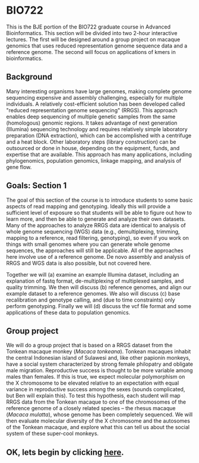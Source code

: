 # BIO722
This is the BJE portion of the BIO722 graduate course in Advanced Bioinformatics.  This section will be divided into two 2-hour interactive lectures. The first will be designed around a group project on macaque genomics that uses reduced representation genome sequence data and a reference genome. The second will focus on applications of kmers in bioinformatics.

## Background
Many interesting organisms have large genomes, making complete genome sequencing expensive and assembly challenging, especially for multiple individuals.  A relatively cost-efficient solution has been developed called "reduced representation genome sequencing" (RRGS).  This approach enables deep sequencing of multiple genetic samples from the same (homologous) genomic regions.  It takes advantage of next generation (Illumina) sequencing technology and requires relatively simple laboratory preparation (DNA extraction), which can be accomplished with a centrifuge and a heat block.  Other laboratory steps (library construction) can be outsourced or done in house, depending on the equipment, funds, and expertise that are available. This approach has many applications, including phylogenomics, population genomics, linkage mapping, and analysis of gene flow.

## Goals: Section 1
The goal of this section of the course is to introduce students to some basic aspects of read mapping and genotyping. Ideally this will provide a sufficient level of exposure so that students will be able to figure out how to learn more, and then be able to generate and analyze their own datasets. Many of the approaches to analyze RRGS data are identical to analysis of whole genome sequencing (WGS) data (e.g., demultiplexing, trimming, mapping to a reference, read filtering, genotyping), so even if you work on things with small genomes where you can generate whole genome sequences, the approaches will still be applicable.  All of the approaches here involve use of a reference genome.  De novo assembly and analysis of RRGS and WGS data is also possible, but not covered here.

Together we will (a) examine an example Illumina dataset, including an explanation of fastq format, de-multiplexing of multiplexed samples, and quality trimming.  We then will discuss (b) reference genomes, and align our example dataset to a reference genomes. We also will discuss (c) base recalibration and genotype calling, and (due to time constraints) only perform genotyping. Finally we will (d) discuss the vcf file format and some applications of these data to population genomics.  

## Group project
We will do a group project that is based on a RRGS dataset from the Tonkean macaque monkey (*Macaca tonkeana*).  Tonkean macaques inhabit the central Indonesian island of Sulawesi and, like other papionin monkeys, have a social system characterized by strong female philopatry and obligate male migration.  Reproductive success is thought to be more variable among males than females.  If this is true, we  expect  molecular polymorphism on the X chromosome to be elevated relative to an expectation with equal variance in reproductive success among the sexes (sounds complicated, but Ben will explain this). To test this hypothesis, each student will map RRGS data from the Tonkean macaque to one of the chromosomes of the reference genome of a closely related species – the rhesus macaque (*Macaca mulatta*), whose genome has been completely sequenced.  We will then evaluate molecular diversity of the X chromosome and the autosomes of the Tonkean macaque, and explore what this can tell us about the social system of these super-cool monkeys.  
 
## OK, lets begin by clicking [here](https://github.com/evansbenj/BIO722.md/blob/main/1_Evaluating_your_data.md).

